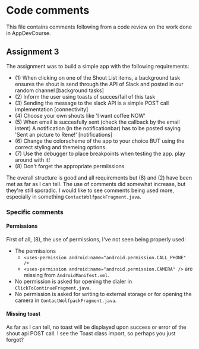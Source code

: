 # Code comments
This file contains comments following from
a code review on the work done in AppDevCourse.

## Assignment 3
The assignment was to build a simple
app with the following requirements:

* (1) When clicking on one of the Shout List items, a background task ensures the shout is send through the API of Slack and posted in our random channel [background tasks]
* (2) Inform the user using toasts of succes/fail of this task
* (3) Sending the message to the slack API is a simple POST call implementation [connectivity]
* (4) Choose your own shouts like 'I want coffee NOW'
* (5) When email is succesfully sent (check the callback by the email intent) A notification (in the notificationbar) has to be posted saying 'Sent an picture to Rene!' [notifications]
* (6) Change the colorscheme of the app to your choice BUT using the correct styling and themeing options.
* (7) Use the debugger to place breakpoints when testing the app. play around with it!
* (8) Don't forget the appropriate permiissions

The overall structure is good and all requirements but (8) and (2) have been met as far as I can tell. The use of comments did somewhat
increase, but they're still sporadic. 
I would like to see comments being used more,
especially in something `ContactWolfpackFragment.java`.

### Specific comments

#### Permissions

First of all,  (8), the use of permissions,
I've not seen being properly used:
* The permissions    
	* `<uses-permission android:name="android.permission.CALL_PHONE" />` 
	* `<uses-permission android:name="android.permission.CAMERA" />` are missing from `AndroidManifest.xml`.
* No permission is asked for opening the dialer in `ClickToContinueFragment.java`.
* No permission is asked for writing to external storage or for opening the camera in `ContactWolfpackFragment.java`.

#### Missing toast
As far as I can tell, no toast will be displayed upon success or error
of the shout api POST call. I see the Toast class import, so perhaps
you just forgot?